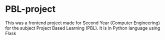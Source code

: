 # PBL-project

This was a frontend project made for Second Year (Computer Engineering) for the subject Project Based Learning (PBL).
It is in Python language using Flask
